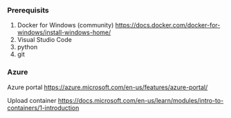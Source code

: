 ### Prerequisits

1. Docker for Windows (community) https://docs.docker.com/docker-for-windows/install-windows-home/
2. Visual Studio Code
3. python
4. git

### Azure 

Azure portal https://azure.microsoft.com/en-us/features/azure-portal/

Upload container
https://docs.microsoft.com/en-us/learn/modules/intro-to-containers/1-introduction
